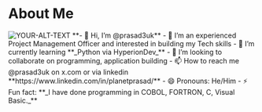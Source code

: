 # About Me
<picture>
 <source media="(prefers-color-scheme: dark)" srcset="https://www.freewebheaders.com/wp-content/gallery/clouds-sky/clouds-sky-header-2067-1024x300.jpg">
 <source media="(prefers-color-scheme: light)" srcset="https://www.freewebheaders.com/wp-content/gallery/clouds-sky/clouds-sky-header-2057-1024x300.jpg">
 <img alt="YOUR-ALT-TEXT" src="https://www.freewebheaders.com/wp-content/gallery/clouds-sky/clouds-sky-header-2047-1024x300.jpg">
</picture>
**- 👋 Hi, I’m @prasad3uk**
- 👀 I’m an experienced Project Management Officer and interested in building my Tech skills
- 🌱 I’m currently learning **_Python via HyperionDev_**
- 💞️ I’m looking to collaborate on programming, application building
- 📫 How to reach me @prasad3uk on x.com or via linkedin **https://www.linkedin.com/in/planetprasad/**
- 😄 Pronouns: He/Him
- ⚡ Fun fact: **_I have done programming in COBOL, FORTRON, C, Visual Basic._**

<!---
prasad3uk/prasad3uk is a ✨ special ✨ repository because its `README.md` (this file) appears on your GitHub profile.
You can click the Preview link to take a look at your changes.
--->
